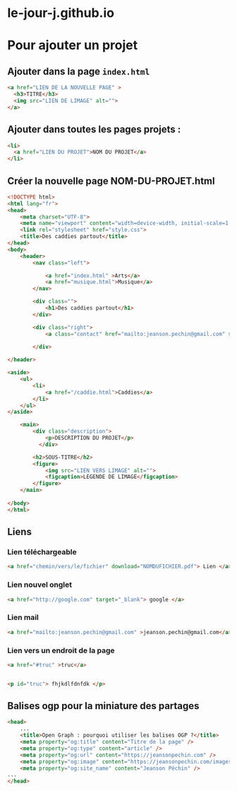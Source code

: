 # le-jour-j.github.io

# Pour ajouter un projet

## Ajouter dans la page `index.html`
```html
<a href="LIEN DE LA NOUVELLE PAGE" >
  <h3>TITRE</h3>
  <img src="LIEN DE LIMAGE" alt="">
</a>
```

## Ajouter dans toutes les pages projets : 
```html
<li>
  <a href="LIEN DU PROJET">NOM DU PROJET</a>
</li>
```

## Créer la nouvelle page NOM-DU-PROJET.html

```html
<!DOCTYPE html>
<html lang="fr">
<head>
    <meta charset="UTF-8">
    <meta name="viewport" content="width=device-width, initial-scale=1.0">
    <link rel="stylesheet" href="style.css">
    <title>Des caddies partout</title>
</head>
<body>
    <header>
        <nav class="left">

            <a href="index.html" >Arts</a>
            <a href="musique.html">Musique</a>
        </nav>

        <div class="">
            <h1>Des caddies partout</h1>
        </div>

        <div class="right">
            <a class="contact" href="mailto:jeanson.pechin@gmail.com" style="margin-left:auto;">jeanson.pechin@gmail.com</a>
          
        </div>

</header>

<aside>
    <ul>
        <li>
            <a href="/caddie.html">Caddies</a>
        </li>
    </ul>
</aside>

    <main>
        <div class="description">
            <p>DESCRIPTION DU PROJET</p>
          </div>

        <h2>SOUS-TITRE</h2>
        <figure>
            <img src="LIEN VERS LIMAGE" alt="">
            <figcaption>LEGENDE DE LIMAGE</figcaption>
        </figure>
    </main>
    
</body>
</html>
```


## Liens

### Lien téléchargeable

```html
<a href="chemin/vers/le/fichier" download="NOMDUFICHIER.pdf"> Lien </a>
```

### Lien nouvel onglet

```html
<a href="http://google.com" target="_blank"> google </a>
```

### Lien mail
```html
<a href="mailto:jeanson.pechin@gmail.com" >jeanson.pechin@gmail.com</a>
```


### Lien vers un endroit de la page
```html
<a href="#truc" >truc</a>


<p id="truc"> fhjkdlfdnfdk </p>
```


## Balises ogp pour la miniature des partages

```html
<head>
    ...
    <title>Open Graph : pourquoi utiliser les balises OGP ?</title>
    <meta property="og:title" content="Titre de la page" />
    <meta property="og:type" content="article" />
    <meta property="og:url" content="https://jeansonpechin.com" />
    <meta property="og:image" content="https://jeansonpechin.com/images/UNBELLEIMAGE.jpg" />
    <meta property="og:site_name" content="Jeanson Péchin" />
...
</head>

```